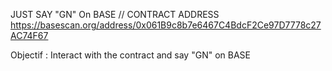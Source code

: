 JUST SAY "GN" On BASE // CONTRACT ADDRESS https://basescan.org/address/0x061B9c8b7e6467C4BdcF2Ce97D7778c27AC74F67


Objectif : Interact with the contract and say "GN" on BASE
